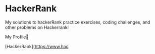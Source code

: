 # HackerRank
My solutions to hackerRank practice exercises, coding challenges, and other problems on Hackerrank!

My Profile:star_struck:



[HackerRank](https://www.hac
